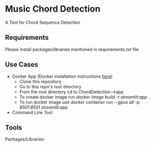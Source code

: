 # Music Chord Detection
A Tool for Chord Sequence Detection

## Requirements
Please install packages/libraries mentioned in requirements.txt file

## Use Cases
* Docker App (Docker installation instructions [here](https://docs.docker.com/get-docker/))
  * Clone this repository
  * Go to this repo's root directory
  * From the root directory cd to ChordDetection-->app
  * To create docker image run *docker image build -t streamlit:app .*
  * To run docker image use *docker container run --gpus all -p 8501:8501 streamlit:app*
* Command Line Tool

## Tools
Packages/Libraries: 




